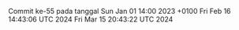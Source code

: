 Commit ke-55 pada tanggal Sun Jan 01 14:00 2023 +0100
Fri Feb 16 14:43:06 UTC 2024
Fri Mar 15 20:43:22 UTC 2024
